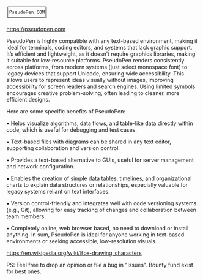 
```
┌─────────────╖
│PseudoPen.COM║
╘═════════════╝
```
https://pseudopen.com 


PseudoPen is highly compatible with any text-based environment, making it ideal for terminals, coding editors, and systems that lack graphic support. It’s efficient and lightweight, as it doesn’t require graphics libraries, making it suitable for low-resource platforms. PseudoPen renders consistently across platforms, from modern systems (just select monospace font) to legacy devices that support Unicode, ensuring wide accessibility. This allows users to represent ideas visually without images, improving accessibility for screen readers and search engines. Using limited symbols encourages creative problem-solving, often leading to cleaner, more efficient designs.

Here are some specific benefits of PseudoPen:

•	Helps visualize algorithms, data flows, and table-like data directly within code, which is useful for debugging and test cases.

•	Text-based files with diagrams can be shared in any text editor, supporting collaboration and version control.

•	Provides a text-based alternative to GUIs, useful for server management and network configuration.

•	Enables the creation of simple data tables, timelines, and organizational charts to explain data structures or relationships, especially valuable for legacy systems reliant on text interfaces.

•	Version control-friendly and integrates well with code versioning systems (e.g., Git), allowing for easy tracking of changes and collaboration between team members.

•	Completely online, web browser based, no need to download or install anything.
In sum, PseudoPen is ideal for anyone working in text-based environments or seeking accessible, low-resolution visuals.


https://en.wikipedia.org/wiki/Box-drawing_characters

PS: Feel free to drop an opinion or file a bug in "Issues". Bounty fund exist for best ones.



